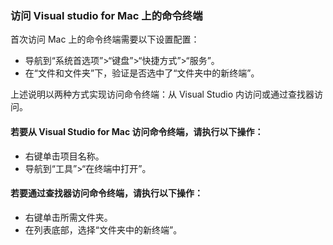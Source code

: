 ### <a name="accessing-a-command-terminal-on-visual-studios-for-mac"></a>访问 Visual studio for Mac 上的命令终端

首次访问 Mac 上的命令终端需要以下设置配置：

* 导航到“系统首选项”>“键盘”>“快捷方式”>“服务”。
* 在“文件和文件夹”下，验证是否选中了“文件夹中的新终端”。

上述说明以两种方式实现访问命令终端：从 Visual Studio 内访问或通过查找器访问。 

#### <a name="to-access-a-command-terminal-from-visual-studio-for-mac"></a>若要从 Visual Studio for Mac 访问命令终端，请执行以下操作：

* 右键单击项目名称。
* 导航到“工具”>“在终端中打开”。

#### <a name="to-access-a-command-terminal-from-finder"></a>若要通过查找器访问命令终端，请执行以下操作：

* 右键单击所需文件夹。
* 在列表底部，选择“文件夹中的新终端”。
